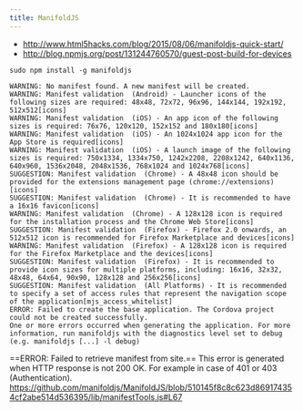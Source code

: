 ```yaml
---
title: ManifoldJS
---
```


* http://www.html5hacks.com/blog/2015/08/06/manifoldjs-quick-start/
* http://blog.npmjs.org/post/131244760570/guest-post-build-for-devices

```sudo npm install -g manifoldjs```

```
WARNING: No manifest found. A new manifest will be created.
WARNING: Manifest validation  (Android) - Launcher icons of the following sizes are required: 48x48, 72x72, 96x96, 144x144, 192x192, 512x512[icons]
WARNING: Manifest validation  (iOS) - An app icon of the following sizes is required: 76x76, 120x120, 152x152 and 180x180[icons]
WARNING: Manifest validation  (iOS) - An 1024x1024 app icon for the App Store is required[icons]
WARNING: Manifest validation  (iOS) - A launch image of the following sizes is required: 750x1334, 1334x750, 1242x2208, 2208x1242, 640x1136, 640x960, 1536x2048, 2048x1536, 768x1024 and 1024x768[icons]
SUGGESTION: Manifest validation  (Chrome) - A 48x48 icon should be provided for the extensions management page (chrome://extensions)[icons]
SUGGESTION: Manifest validation  (Chrome) - It is recommended to have a 16x16 favicon[icons]
WARNING: Manifest validation  (Chrome) - A 128x128 icon is required for the installation process and the Chrome Web Store[icons]
SUGGESTION: Manifest validation  (Firefox) - Firefox 2.0 onwards, an 512x512 icon is recommended for Firefox Marketplace and devices[icons]
WARNING: Manifest validation  (Firefox) - A 128x128 icon is required for the Firefox Marketplace and the devices[icons]
SUGGESTION: Manifest validation  (Firefox) - It is recommended to provide icon sizes for multiple platforms, including: 16x16, 32x32, 48x48, 64x64, 90x90, 128x128 and 256x256[icons]
SUGGESTION: Manifest validation  (All Platforms) - It is recommended to specify a set of access rules that represent the navigation scope of the application[mjs_access_whitelist]
ERROR: Failed to create the base application. The Cordova project could not be created successfully.
One or more errors occurred when generating the application. For more information, run manifoldjs with the diagnostics level set to debug (e.g. manifoldjs [...] -l debug)
```

==ERROR: Failed to retrieve manifest from site.==
This error is generated when HTTP response is not 200 OK. For example in case of 401 or 403 (Authentication).
https://github.com/manifoldjs/ManifoldJS/blob/510145f8c8c623d869174354cf2abe514d536395/lib/manifestTools.js#L67
